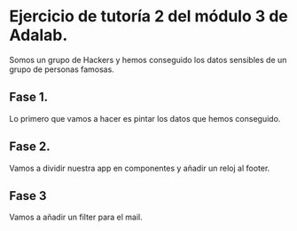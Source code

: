 # Ejercicio de tutoría 2 del módulo 3 de Adalab.

Somos un grupo de Hackers y hemos conseguido los datos sensibles de un grupo de personas famosas.

## Fase 1.
Lo primero que vamos a hacer es pintar los datos que hemos conseguido. 

## Fase 2.

Vamos a dividir nuestra app en componentes y añadir un reloj al footer. 

## Fase 3

Vamos a añadir un filter para el mail.
